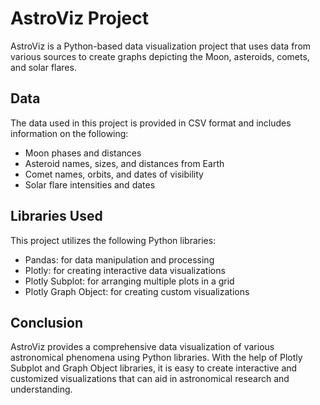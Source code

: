 # AstroViz Project

AstroViz is a Python-based data visualization project that uses data from various sources to create graphs depicting the Moon, asteroids, comets, and solar flares.

## Data

The data used in this project is provided in CSV format and includes information on the following:

- Moon phases and distances
- Asteroid names, sizes, and distances from Earth
- Comet names, orbits, and dates of visibility
- Solar flare intensities and dates

## Libraries Used

This project utilizes the following Python libraries:

- Pandas: for data manipulation and processing
- Plotly: for creating interactive data visualizations
- Plotly Subplot: for arranging multiple plots in a grid
- Plotly Graph Object: for creating custom visualizations


## Conclusion

AstroViz provides a comprehensive data visualization of various astronomical phenomena using Python libraries. With the help of Plotly Subplot and Graph Object libraries, it is easy to create interactive and customized visualizations that can aid in astronomical research and understanding.
